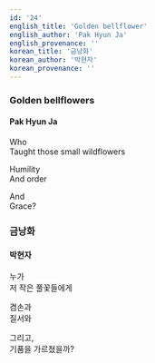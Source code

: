 ```yaml
---
id: '24'
english_title: 'Golden bellflower'
english_author: 'Pak Hyun Ja'
english_provenance: ''
korean_title: '금낭화'
korean_author: '박현자'
korean_provenance: ''
---
```


### Golden bellflowers

#### Pak Hyun Ja

Who\
Taught those small wildflowers

Humility\
And order

And\
Grace?

### 금낭화

#### 박현자

누가\
저 작은 풀꽃들에게

겸손과\
질서와

그리고,\
기품을 가르쳤을까?
